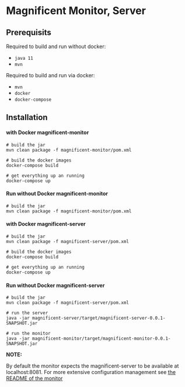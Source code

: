 # Magnificent Monitor, Server

## Prerequisits
Required to build and run without docker:
* `java 11`
* `mvn`

Required to build and run via docker:
* `mvn`
* `docker`
* `docker-compose`

## Installation

#### with Docker magnificent-monitor
```
# build the jar
mvn clean package -f magnificent-monitor/pom.xml
```

```
# build the docker images
docker-compose build
```
```
# get everything up an running
docker-compose up
```



#### Run without Docker magnificent-monitor
```
# build the jar
mvn clean package -f magnificent-monitor/pom.xml
```

#### with Docker magnificent-server
```
# build the jar
mvn clean package -f magnificent-server/pom.xml
```

```
# build the docker images
docker-compose build
```
```
# get everything up an running
docker-compose up
```



#### Run without Docker magnificent-server
```
# build the jar
mvn clean package -f magnificent-server/pom.xml
```

```
# run the server
java -jar magnificent-server/target/magnificent-server-0.0.1-SNAPSHOT.jar
```

```
# run the monitor
java -jar magnificent-monitor/target/magnificent-monitor-0.0.1-SNAPSHOT.jar
```

**NOTE:**

By default the monitor expects the magnificent-server to be available at localhost:8081. For more extensive 
configuration management see [the README of the monitor](magnificent-monitor/README.md)
